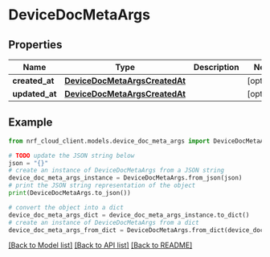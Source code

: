 # DeviceDocMetaArgs


## Properties

Name | Type | Description | Notes
------------ | ------------- | ------------- | -------------
**created_at** | [**DeviceDocMetaArgsCreatedAt**](DeviceDocMetaArgsCreatedAt.md) |  | [optional] 
**updated_at** | [**DeviceDocMetaArgsCreatedAt**](DeviceDocMetaArgsCreatedAt.md) |  | [optional] 

## Example

```python
from nrf_cloud_client.models.device_doc_meta_args import DeviceDocMetaArgs

# TODO update the JSON string below
json = "{}"
# create an instance of DeviceDocMetaArgs from a JSON string
device_doc_meta_args_instance = DeviceDocMetaArgs.from_json(json)
# print the JSON string representation of the object
print(DeviceDocMetaArgs.to_json())

# convert the object into a dict
device_doc_meta_args_dict = device_doc_meta_args_instance.to_dict()
# create an instance of DeviceDocMetaArgs from a dict
device_doc_meta_args_from_dict = DeviceDocMetaArgs.from_dict(device_doc_meta_args_dict)
```
[[Back to Model list]](../README.md#documentation-for-models) [[Back to API list]](../README.md#documentation-for-api-endpoints) [[Back to README]](../README.md)


